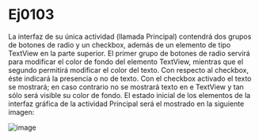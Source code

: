 # Ej0103
La interfaz de su única actividad (llamada Principal) contendrá dos grupos de botones
de radio y un checkbox, además de un elemento de tipo TextView en la parte
superior.
El primer grupo de botones de radio servirá para modificar el color de fondo del
elemento TextView, mientras que el segundo permitirá modificar el color del texto.
Con respecto al checkbox, éste indicará la presencia o no de texto. Con el checkbox
activado el texto se mostrará; en caso contrario no se mostrará texto en e TextView
y tan sólo será visible su color de fondo.
El estado inicial de los elementos de la interfaz gráfica de la actividad Principal será
el mostrado en la siguiente imagen:


![image](https://github.com/pjurado66/Ej0202/assets/50477262/1228138a-bf48-4985-8d16-1dda271903ac)
